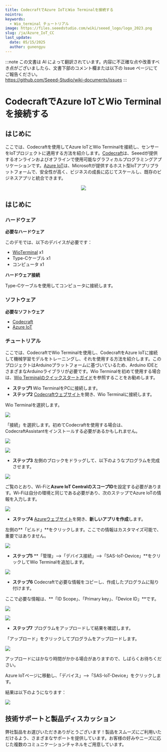 ```yaml
---
title: CodecraftでAzure IoTとWio Terminalを接続する
nointro:
keywords:
  - Wio_terminal チュートリアル
image: https://files.seeedstudio.com/wiki/seeed_logo/logo_2023.png
slug: /ja/Azure_IoT_CC
last_update:
  date: 05/15/2025
  author: gunengyu
---
```

:::note
この文書は AI によって翻訳されています。内容に不正確な点や改善すべき点がございましたら、文書下部のコメント欄または以下の Issue ページにてご報告ください。  
https://github.com/Seeed-Studio/wiki-documents/issues
:::

# CodecraftでAzure IoTとWio Terminalを接続する

## はじめに

ここでは、Codecraftを使用してAzure IoTとWio Terminalを接続し、センサーをIoTプロジェクトに適用する方法を紹介します。[Codecraft](https://ide.tinkergen.com/)は、Seeedが提供するオンラインおよびオフラインで使用可能なグラフィカルプログラミングアプリケーションです。[Azure IoT](https://apps.azureiotcentral.com/)は、Microsoftが提供するホスト型IoTアプリプラットフォームで、安全性が高く、ビジネスの成長に応じてスケールし、既存のビジネスアプリと統合できます。

<div align="center"><img src="https://files.seeedstudio.com/wiki/CCandAzure/jihe.png" /></div>

## はじめに

### ハードウェア

**必要なハードウェア**

このデモでは、以下のデバイスが必要です：

- [WioTerminal](https://www.seeedstudio.com/Wio-Terminal-p-4509.html) x1
- Type-Cケーブル x1
- コンピュータ x1

**ハードウェア接続**

Type-Cケーブルを使用してコンピュータに接続します。

### ソフトウェア

**必要なソフトウェア**

- [Codecraft](https://ide.tinkergen.com/)
- [Azure IoT](https://apps.azureiotcentral.com/)

### チュートリアル

ここでは、CodecraftでWio Terminalを使用し、CodecraftをAzure IoTに接続して機械学習モデルをトレーニングし、それを使用する方法を紹介します。このプロジェクトはArduinoプラットフォームに基づいているため、Arduino IDEとさまざまなArduinoライブラリが必要です。Wio Terminalを初めて使用する場合は、[Wio Terminalのクイックスタートガイド](https://wiki.seeedstudio.com/ja/Wio-Terminal-Getting-Started/)を参照することをお勧めします。

- **ステップ1** Wio TerminalをPCに接続します。
- **ステップ2** [Codecraftウェブサイト](https://ide.tinkergen.com/)を開き、Wio Terminalに接続します。

Wio Terminalを選択します。

![](https://files.seeedstudio.com/wiki/CCandAzure/cc1.png)

「接続」を選択します。初めてCodecraftを使用する場合は、CodecraftAssistantをインストールする必要があるかもしれません。

![](https://files.seeedstudio.com/wiki/CCandAzure/cc2.png)

![](https://files.seeedstudio.com/wiki/CCandAzure/cc3.png)

- **ステップ3** 左側のブロックをドラッグして、以下のようなプログラムを完成させます。

![](https://files.seeedstudio.com/wiki/CCandAzure/cc5.png)

ご覧のとおり、Wi-Fiと**Azure IoT CentralのスコープID**を設定する必要があります。Wi-Fiは自分の環境と同じである必要があり、次のステップでAzure IoTの情報を入力します。

![](https://files.seeedstudio.com/wiki/CCandAzure/cc6.png)

- **ステップ4** [Azureウェブサイト](https://ide.tinkergen.com/)を開き、**新しいアプリを作成**します。

左側の**「ビルド」**をクリックします。ここでの情報はカスタマイズ可能で、重要ではありません。

![](https://files.seeedstudio.com/wiki/CCandAzure/az.png)

- **ステップ5** **「管理」-->「デバイス接続」-->「SAS-IoT-Device」**をクリックしてWio Terminalを追加します。

![](https://files.seeedstudio.com/wiki/CCandAzure/az3.png)

- **ステップ6** Codecraftで必要な情報をコピーし、作成したプログラムに貼り付けます。

ここで必要な情報は、**「ID Scope」、「Primary key」、「Device ID」**です。

![](https://files.seeedstudio.com/wiki/CCandAzure/az5.png)

![](https://files.seeedstudio.com/wiki/CCandAzure/az6.png)

- **ステップ7** プログラムをアップロードして結果を確認します。

「アップロード」をクリックしてプログラムをアップロードします。

![](https://files.seeedstudio.com/wiki/CCandAzure/ccaz4.png)

アップロードにはかなり時間がかかる場合がありますので、しばらくお待ちください。

Azure IoTページに移動し、「デバイス」-->「SAS-IoT-Device」をクリックします。

結果は以下のようになります：

![](https://files.seeedstudio.com/wiki/CCandAzure/ccaz5.png)

## 技術サポートと製品ディスカッション

弊社製品をお選びいただきありがとうございます！製品をスムーズにご利用いただけるよう、さまざまなサポートを提供しています。お客様の好みやニーズに応じた複数のコミュニケーションチャネルをご用意しています。

<div class="button_tech_support_container">
<a href="https://forum.seeedstudio.com/" class="button_forum"></a> 
<a href="https://www.seeedstudio.com/contacts" class="button_email"></a>
</div>

<div class="button_tech_support_container">
<a href="https://discord.gg/eWkprNDMU7" class="button_discord"></a> 
<a href="https://github.com/Seeed-Studio/wiki-documents/discussions/69" class="button_discussion"></a>
</div>